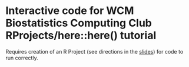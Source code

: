 # Interactive code for WCM Biostatistics Computing Club RProjects/here::here() tutorial

Requires creation of an R Project (see directions in the [slides](https://github.com/hoffmakl/Rproj-here-tutorial/blob/master/MyNewConsult/Notes/Rproject_here_slides.pdf)) for code to run correctly.

